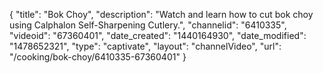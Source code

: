 {
    "title": "Bok Choy",
    "description": "Watch and learn how to cut bok choy using Calphalon Self-Sharpening Cutlery.",
    "channelid": "6410335",
    "videoid": "67360401",
    "date_created": "1440164930",
    "date_modified": "1478652321",
    "type": "captivate",
    "layout": "channelVideo",
    "url": "\/cooking\/bok-choy\/6410335-67360401"
}